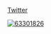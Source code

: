 
  
[Twitter](https://www.linkedin.com/in/ese-monday/)


[![63301826](https://github.com/ESE-MONDAY/Ese-s-Portfolio/assets/63301826/421ea7bb-1f1a-4f77-806f-8d797803a1be)](https://github.com/ESE-MONDAY)








 
